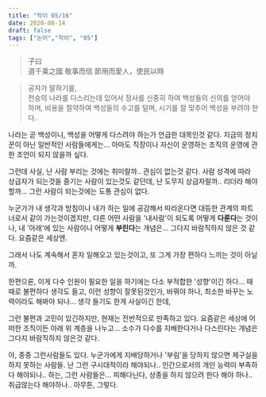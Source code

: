 ```yaml
---
title: "학이 05/16"
date: 2020-08-14
draft: false
tags: ["논어","학이", "05"]
---
```


> 子曰 </br>
> 道千乘之國 敬事而信
> 節用而愛人，使民以時

> 공자가 말하기를, </br>
> 천승의 나라를 다스리는데 있어서 정사를 신중히 하여 백성들의 신의를 얻어야 하며,
> 비용을 절약하여 백성들의 수고를 덜며, 시기를 잘 맞추어 백성을 부려야 한다.

나라는 곧 백성이니, 백성을 어떻게 다스려야 하는가 언급한 대목인것 같다.
지금의 정치꾼이 아닌 일반적인 사람들에게는...
아마도 직장이나 자신이 운영하는 조직의 운영에 관한 조언이 되지 않을까 싶다.

그런데 사실, 난 사람 부리는 것에는 취미랄까.. 관심이 없는것 같다.
사람 성격에 따라 상급자가 되는것을 즐기는 사람이 있는것도 같던데,
난 도무지 상급자랄까.. 리더라 해야할까... 그런 사람이 되는것에는 도통 관심이 없다.

누군가가 내 생각과 방침이나 내가 하는 일에 공감해서 따라온다면
대등한 관계의 파트너로서 같이 가는것이겠지만,
다른 어떤 사람을 '내사람'이 되도록 어떻게 **다룬다**는 것이나,
내 '아래'에 있는 사람이니 어떻게 **부린다**는 개념은...
그다지 바람직하지 않은 것 같다. 요즘같은 세상엔.

그래서 나도 계속해서 혼자 일해오고 있는것이고,
또 그게 가장 편하다 느끼는 것이 아닐까.

한편으론, 이게 다수 인원이 필요한 일을 하기에는 다소 부적합한 '성향'이긴 하다...
때때로 불편하다 생각도 들고, 이런 성향이 잘못된것인가, 바꿔야 하나,
최소한 바꾸는 노력이라도 해봐야 되나... 생각 들기도 한게 사실이긴 한데,

그런 불편과 고민이 있긴하지만, 현재는 전반적으로 만족하고 있다.
요즘같은 세상에 어떠한 조직이든 아래 위 계층을 나누고...
소수가 다수를 지배한다거나 다스린다는 개념은 그다지 바람직하지 않은것 같다.

아, 종종 그런사람들도 있다.
누군가에게 지배당하거나 '부림'을 당하지 않으면
제구실을 하지 못하는 사람들.
난 그런 구시대적이라 해야되나.. 인간으로서의 개인 능력이 부족하다 해야되나.. 하는,
그런 사람들은... 피해다닌다, 상종을 하지 않으려 한다 해야 하나..
취급않는다 해야하나.. 아무튼, 그렇다.
